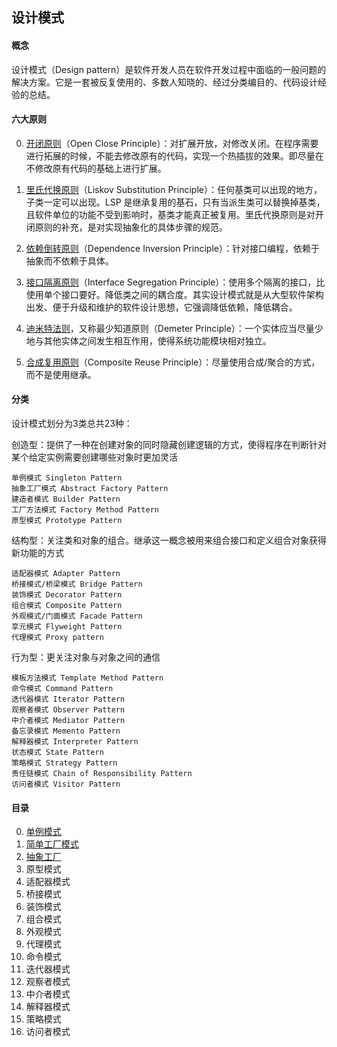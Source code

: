 ## 设计模式

#### 概念

设计模式（Design pattern）是软件开发人员在软件开发过程中面临的一般问题的解决方案。它是一套被反复使用的、多数人知晓的、经过分类编目的、代码设计经验的总结。

#### 六大原则

0. [开闭原则](Rule/开闭原则.md)（Open Close Principle）：对扩展开放，对修改关闭。在程序需要进行拓展的时候，不能去修改原有的代码，实现一个热插拔的效果。即尽量在不修改原有代码的基础上进行扩展。

1. [里氏代换原则](Rule/里氏代换原则.md)（Liskov Substitution Principle）：任何基类可以出现的地方，子类一定可以出现。LSP 是继承复用的基石，只有当派生类可以替换掉基类，且软件单位的功能不受到影响时，基类才能真正被复用。里氏代换原则是对开闭原则的补充，是对实现抽象化的具体步骤的规范。

2. [依赖倒转原则](Rule/依赖倒转原则.md)（Dependence Inversion Principle）：针对接口编程，依赖于抽象而不依赖于具体。

3. [接口隔离原则](Rule/接口隔离原则.md)（Interface Segregation Principle）：使用多个隔离的接口，比使用单个接口要好。降低类之间的耦合度。其实设计模式就是从大型软件架构出发、便于升级和维护的软件设计思想，它强调降低依赖，降低耦合。

4. [迪米特法则](Rule/迪米特法则.md)，又称最少知道原则（Demeter Principle）：一个实体应当尽量少地与其他实体之间发生相互作用，使得系统功能模块相对独立。

5. [合成复用原则](Rule/合成复用原则.md)（Composite Reuse Principle）：尽量使用合成/聚合的方式，而不是使用继承。

#### 分类

设计模式划分为3类总共23种：

创造型：提供了一种在创建对象的同时隐藏创建逻辑的方式，使得程序在判断针对某个给定实例需要创建哪些对象时更加灵活

    单例模式 Singleton Pattern
    抽象工厂模式 Abstract Factory Pattern
    建造者模式 Builder Pattern
    工厂方法模式 Factory Method Pattern
    原型模式 Prototype Pattern

结构型：关注类和对象的组合。继承这一概念被用来组合接口和定义组合对象获得新功能的方式
    
    适配器模式 Adapter Pattern
    桥接模式/桥梁模式 Bridge Pattern
    装饰模式 Decorator Pattern
    组合模式 Composite Pattern
    外观模式/门面模式 Facade Pattern
    享元模式 Flyweight Pattern
    代理模式 Proxy pattern

行为型：更关注对象与对象之间的通信
    
    模板方法模式 Template Method Pattern
    命令模式 Command Pattern
    迭代器模式 Iterator Pattern
    观察者模式 Observer Pattern
    中介者模式 Mediator Pattern
    备忘录模式 Memento Pattern
    解释器模式 Interpreter Pattern
    状态模式 State Pattern
    策略模式 Strategy Pattern
    责任链模式 Chain of Responsibility Pattern
    访问者模式 Visitor Pattern
 
#### 目录

0. [单例模式](Singleton/README.md)
1. [简单工厂模式](SimpleFactory/README.md)
2. [抽象工厂](AbstractFactory/README.md)
3. 原型模式
4. 适配器模式
5. 桥接模式
6. 装饰模式
7. 组合模式
8. 外观模式
9. 代理模式
10. 命令模式
11. 迭代器模式
12. 观察者模式
13. 中介者模式
14. 解释器模式
15. 策略模式
16. 访问者模式
